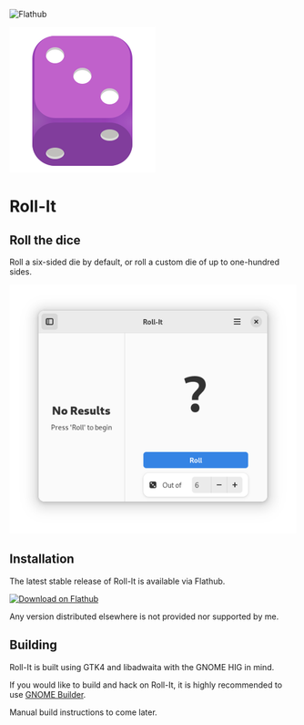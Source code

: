 ![Flathub](https://img.shields.io/flathub/v/dev.zelikos.rollit?style=for-the-badge)

![Icon](data/icons/hicolor/scalable/apps/dev.zelikos.rollit.svg)

# Roll-It

## Roll the dice

Roll a six-sided die by default, or roll a custom die of up to one-hundred sides.

![Screenshot](data/screenshots/01_rollit_startup_light.png)

## Installation

The latest stable release of Roll-It is available via Flathub.

<a href='https://flathub.org/apps/details/dev.zelikos.rollit'><img width='240' alt='Download on Flathub' src='https://dl.flathub.org/assets/badges/flathub-badge-en.png'/></a>

Any version distributed elsewhere is not provided nor supported by me.

## Building

Roll-It is built using GTK4 and libadwaita with the GNOME HIG in mind.

If you would like to build and hack on Roll-It, it is highly recommended to use [GNOME Builder](https://gitlab.gnome.org/GNOME/gnome-builder/).

Manual build instructions to come later.

